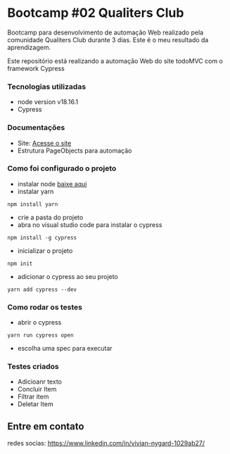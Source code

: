 # Bootcamp #02 Qualiters Club 

Bootcamp para desenvolvimento de automação Web realizado pela comunidade Qualiters Club durante 3 dias. Este é o meu resultado da aprendizagem. 

Este repositório está realizando a automação Web do site todoMVC com o framework Cypress 

### Tecnologias utilizadas
- node version v18.16.1
- Cypress

### Documentações 

- Site: [Acesse o site](https://todomvc.com/examples/vanillajs)
- Estrutura PageObjects para automação

### Como foi configurado o projeto


- instalar node [baixe aqui](https://nodejs.org/en/download) 
- instalar yarn
``` 
npm install yarn
```
- crie a pasta do projeto
- abra no visual studio code para instalar o cypress
```
npm install -g cypress
```
- inicializar o projeto
```
npm init
```
- adicionar o cypress ao seu projeto
```
yarn add cypress --dev
```


### Como rodar os testes 

- abrir o cypress

```
yarn run cypress open
```

- escolha uma spec para executar

### Testes criados

- Adicioanr texto
- Concluir Item
- Filtrar item
- Deletar Item


## Entre em contato 

redes socias: https://www.linkedin.com/in/vivian-nygard-1029ab27/